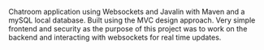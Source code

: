 Chatroom application using Websockets and Javalin with Maven and a mySQL local database. Built using the MVC design approach. Very simple frontend and security as the purpose of this project was to work on the backend and interacting with websockets for real time updates.
